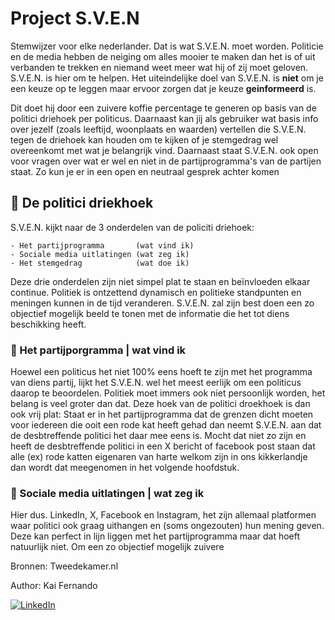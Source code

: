 <!-- PROJECT SHIELDS -->
<!--
[![Contributors][contributors-shield]][contributors-url]
[![Forks][forks-shield]][forks-url]
[![Stargazers][stars-shield]][stars-url]
[![Issues][issues-shield]][issues-url]
[![MIT License][license-shield]][license-url][linkedin-url]]
-->

# Project S.V.E.N



Stemwijzer voor elke nederlander. Dat is wat S.V.E.N. moet worden. Politicie en de media hebben de neiging om alles mooier te maken dan het is of uit verbanden te trekken en niemand weet meer wat hij of zij moet geloven. S.V.E.N. is hier om te helpen. Het uiteindelijke doel van S.V.E.N. is **niet** om je een keuze op te leggen maar ervoor zorgen dat je keuze **geinformeerd** is.

Dit doet hij door een zuivere koffie percentage te generen op basis van de politici driehoek per politicus. Daarnaast kan jij als gebruiker wat basis info over jezelf (zoals leeftijd, woonplaats en waarden) vertellen die S.V.E.N. tegen de driehoek kan houden om te kijken of je stemgedrag wel overeenkomt met wat je belangrijk vind. Daarnaast staat S.V.E.N. ook open voor vragen over wat er wel en niet in de partijprogramma's van de partijen staat. Zo kun je er in een open en neutraal gesprek achter komen 

## 🔺 De politici driekhoek

S.V.E.N. kijkt naar de 3 onderdelen van de policiti driehoek:

    - Het partijprogramma       (wat vind ik)
    - Sociale media uitlatingen (wat zeg ik)
    - Het stemgedrag            (wat doe ik)

Deze drie onderdelen zijn niet simpel plat te staan en beïnvloeden elkaar continue. Politiek is ontzettend dynamisch en politieke standpunten en meningen kunnen in de tijd veranderen. S.V.E.N. zal zijn best doen een zo objectief mogelijk beeld te tonen met de informatie die het tot diens beschikking heeft.

### 📑 Het partijporgramma | wat vind ik

Hoewel een politicus het niet 100% eens hoeft te zijn met het programma van diens partij, lijkt het S.V.E.N. wel het meest eerlijk om een politicus daarop te beoordelen. Politiek moet immers ook niet persoonlijk worden, het belang is veel groter dan dat. Deze hoek van de politici droekhoek is dan ook vrij plat: Staat er in het partijprogramma dat de grenzen dicht moeten voor iedereen die ooit een rode kat heeft gehad dan neemt S.V.E.N. aan dat de desbtreffende politici het daar mee eens is. Mocht dat niet zo zijn en heeft de desbtreffende politici in een X bericht of facebook post staan dat alle (ex) rode katten eigenaren van harte welkom zijn in ons kikkerlandje dan wordt dat meegenomen in het volgende hoofdstuk.

### 💬 Sociale media uitlatingen | wat zeg ik

Hier dus. LinkedIn, X, Facebook en Instagram, het zijn allemaal platformen waar politici ook graag uithangen en (soms ongezouten) hun mening geven. Deze kan perfect in lijn liggen met het partijprogramma maar dat hoeft natuurlijk niet. Om een zo objectief mogelijk zuivere

Bronnen:
Tweedekamer.nl

Author: Kai Fernando

[![LinkedIn][linkedin-shield]][linkedin-url]

<!-- LINKED IN -->

[linkedin-shield]: https://img.shields.io/badge/-LinkedIn-black.svg?style=for-the-badge&logo=linkedin&colorB=006192
[linkedin-url]: https://www.linkedin.com/in/kai-raphael-874281132